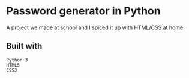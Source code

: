 # Password generator in Python

A project we made at school and I spiced it up with HTML/CSS at home

## Built with

```
Python 3
HTML5
CSS3
```
